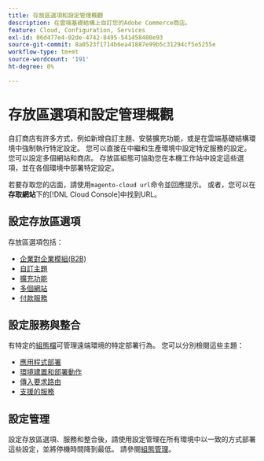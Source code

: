 ```yaml
---
title: 存放區選項和設定管理概觀
description: 在雲端基礎結構上自訂您的Adobe Commerce商店。
feature: Cloud, Configuration, Services
exl-id: 06d477e4-02de-4742-8495-541458400e93
source-git-commit: 8a0523f1714b6ea41887e99b5c31294cf5e5255e
workflow-type: tm+mt
source-wordcount: '191'
ht-degree: 0%

---
```


# 存放區選項和設定管理概觀

自訂商店有許多方式，例如新增自訂主題、安裝擴充功能，或是在雲端基礎結構環境中強制執行特定設定。 您可以直接在中繼和生產環境中設定特定服務的設定。 您可以設定多個網站和商店。 存放區組態可協助您在本機工作站中設定這些選項，並在各個環境中部署特定設定。

若要存取您的店面，請使用`magento-cloud url`命令並回應提示。 或者，您可以在&#x200B;**存取網站**&#x200B;下的[!DNL Cloud Console]中找到URL。

## 設定存放區選項

存放區選項包括：

* [企業對企業模組(B2B)](b2b-module.md)
* [自訂主題](custom-theme.md)
* [擴充功能](extensions.md)
* [多個網站](multiple-sites.md)
* [付款服務](paypal.md)

## 設定服務與整合

有特定的[組態檔](../environment/overview.md)可管理遠端環境的特定部署行為。 您可以分別檢閱這些主題：

* [應用程式部署](../application/configure-app-yaml.md)
* [環境建置和部署動作](../environment/configure-env-yaml.md)
* [傳入要求路由](../routes/routes-yaml.md)
* [支援的服務](../services/services-yaml.md)

## 設定管理

設定存放區選項、服務和整合後，請使用設定管理在所有環境中以一致的方式部署這些設定，並將停機時間降到最低。 請參閱[組態管理](store-settings.md)。
